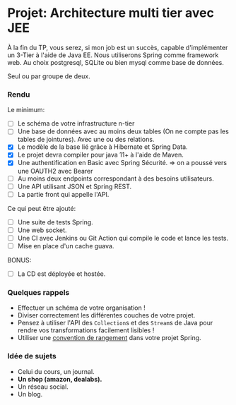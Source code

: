 # Projet: Architecture multi tier avec JEE

À la fin du TP, vous serez, si mon job est un succès, capable d'implémenter un 3-Tier à l'aide de Java EE.
Nous utiliserons Spring comme framework web. Au choix postgresql, SQLite ou bien mysql comme base de données.

Seul ou par groupe de deux.

### Rendu

Le minimum:

- [ ] Le schéma de votre infrastructure n-tier
- [ ] Une base de données avec au moins deux tables (On ne compte pas les tables de jointures). Avec une ou des relations.
- [X] Le modèle de la base lié grâce à Hibernate et Spring Data.
- [X] Le projet devra compiler pour java 11+ à l'aide de Maven.
- [X] Une authentification en Basic avec Spring Sécurité. => on a poussé vers une OAUTH2 avec Bearer
- [ ] Au moins deux endpoints correspondant à des besoins utilisateurs.
- [ ] Une API utilisant JSON et Spring REST.
- [ ] La partie front qui appelle l'API.

Ce qui peut être ajouté:

- [ ] Une suite de tests Spring.
- [ ] Une web socket.
- [ ] Une CI avec Jenkins ou Git Action qui compile le code et lance les tests.
- [ ] Mise en place d'un cache guava.

BONUS:

- [ ] La CD est déployée et hostée.

### Quelques rappels

- Effectuer un schéma de votre organisation !
- Diviser correctement les différentes couches de votre projet.
- Pensez à utiliser l'API des `Collection`s et des `Stream`s de Java pour rendre vos transformations facilement
  lisibles !
- Utiliser une [convention de rangement](../cours/spring.md#mettre-un-peu-dordre-dans-tout-ça) dans votre projet Spring.

### Idée de sujets

- Celui du cours, un journal.
- **Un shop (amazon, dealabs).**
- Un réseau social.
- Un blog.
